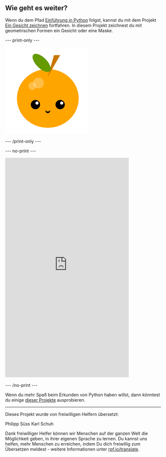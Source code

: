 ## Wie geht es weiter?

Wenn du dem Pfad [Einführung in Python](https://projects.raspberrypi.org/de-DE/raspberrypi/python-intro) folgst, kannst du mit dem Projekt [Ein Gesicht zeichnen](https://projects.raspberrypi.org/de-DE/projects/make-a-face) fortfahren. In diesem Projekt zeichnest du mit geometrischen Formen ein Gesicht oder eine Maske.

--- print-only ---

![Projekt "ein Gesicht zeichnen"](images/make-a-face-project.png)

--- /print-only ---

--- no-print ---

<iframe src="https://editor.raspberrypi.org/de-DE/embed/viewer/fruit-face-example" width="400" height="710" frameborder="0" marginwidth="0" marginheight="0" allowfullscreen>
</iframe>

--- /no-print ---

Wenn du mehr Spaß beim Erkunden von Python haben willst, dann könntest du einige [dieser Projekte](https://projects.raspberrypi.org/de-DE/projects?software%5B%5D=python) ausprobieren.

***

Dieses Projekt wurde von freiwilligen Helfern übersetzt:

Philipp Süss
Karl Schuh

Dank freiwilliger Helfer können wir Menschen auf der ganzen Welt die Möglichkeit geben, in ihrer eigenen Sprache zu lernen. Du kannst uns helfen, mehr Menschen zu erreichen, indem Du dich freiwillig zum Übersetzen meldest - weitere Informationen unter [rpf.io/translate](https://rpf.io/translate).
